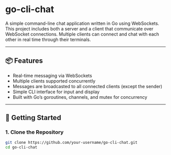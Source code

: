 # go-cli-chat

A simple command-line chat application written in Go using WebSockets. This project includes both a server and a client that communicate over WebSocket connections. Multiple clients can connect and chat with each other in real time through their terminals.

---

## 📦 Features

- Real-time messaging via WebSockets
- Multiple clients supported concurrently
- Messages are broadcasted to all connected clients (except the sender)
- Simple CLI interface for input and display
- Built with Go’s goroutines, channels, and mutex for concurrency

---

## 🚀 Getting Started

### 1. Clone the Repository

```bash
git clone https://github.com/your-username/go-cli-chat.git
cd go-cli-chat
```
